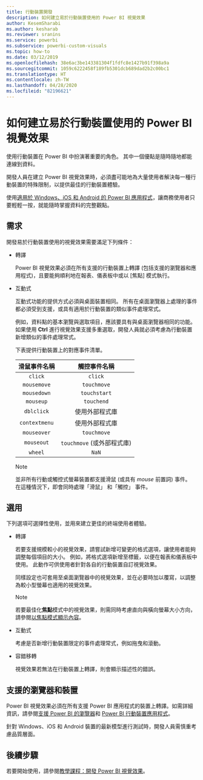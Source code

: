 ```yaml
---
title: 行動裝置開發
description: 如何建立易於行動裝置使用的 Power BI 視覺效果
author: KesemSharabi
ms.author: kesharab
ms.reviewer: sranins
ms.service: powerbi
ms.subservice: powerbi-custom-visuals
ms.topic: how-to
ms.date: 03/12/2019
ms.openlocfilehash: 38e6ac3be143381304f1fdfc8e1427b91f398a9a
ms.sourcegitcommit: 1059c6222458f189fb5301dcb689dad2b2c00bc1
ms.translationtype: HT
ms.contentlocale: zh-TW
ms.lasthandoff: 04/28/2020
ms.locfileid: "82196621"
---
```

# <a name="how-to-create-mobile-friendly-power-bi-visuals"></a>如何建立易於行動裝置使用的 Power BI 視覺效果
使用行動裝置在 Power BI 中扮演著重要的角色。 其中一個優點是隨時隨地都能連線到資料。

開發人員在建立 Power BI 視覺效果時，必須盡可能地為大量使用者解決每一種行動裝置的特殊限制，以提供最佳的行動裝置體驗。

使用[適用於 Windows、iOS 和 Android 的 Power BI 應用程式](/power-bi/consumer/mobile/mobile-apps-for-mobile-devices)，讓商務使用者只要輕輕一按，就能隨時掌握資料的完整觀點。

## <a name="requirements"></a>需求

開發易於行動裝置使用的視覺效果需要滿足下列條件：

- 轉譯

  Power BI 視覺效果必須在所有支援的行動裝置上轉譯 (包括支援的瀏覽器和應用程式)，且要能夠順利地在報表、儀表板中或以 [焦點]  模式執行。 

- 互動式

  互動式功能的提供方式必須與桌面裝置相同。 所有在桌面瀏覽器上處理的事件都必須受到支援，或具有適用於行動裝置的類似事件處理常式。
  
  例如，資料點的基本瀏覽與選取項目，應該要具有與桌面瀏覽器相同的功能。 如果使用 **Ctrl** 進行視覺效果支援多重選取，開發人員就必須考慮為行動裝置新增類似的事件處理常式。

  下表提供行動裝置上的對應事件清單。

  | 滑鼠事件名稱 | 觸控事件名稱 |
  |:----------------:|:----------------:|
  | `click` | `click` |
  | `mousemove` | `touchmove` |
  | `mousedown` | `touchstart` |
  | `mouseup` | `touchend` |
  | `dblclick` | 使用外部程式庫 |
  | `contextmenu` | 使用外部程式庫 |
  | `mouseover` | `touchmove` |
  | `mouseout` | `touchmove` (或外部程式庫) |
  | `wheel` | `NaN` |

  > [!NOTE]
  > 並非所有行動或觸控式螢幕裝置都支援滑鼠 (或具有 *mouse* 前置詞) 事件。 在這種情況下，即會同時處理「滑鼠」  和「觸控」  事件。

## <a name="optional"></a>選用
下列選項可選擇性使用，並用來建立更佳的終端使用者體驗。

- 轉譯

  若要支援規模較小的視覺效果，請嘗試新增可變更的格式選項，讓使用者能夠調整每個項目的大小。 例如，將格式選項新增至標籤，以便在報表和儀表板中使用。 此動作可供使用者針對各自的行動裝置自訂視覺效果。
  
  同樣設定也可套用至桌面瀏覽器中的視覺效果，並在必要時加以覆寫，以調整為較小型螢幕也適用的視覺效果。

  > [!NOTE]
  > 若要最佳化**焦點**模式中的視覺效果，則需同時考慮直向與橫向螢幕大小方向，請參閱[以焦點模式顯示內容](/power-bi/consumer/end-user-focus)。

- 互動式

  考慮是否新增行動裝置限定的事件處理常式，例如拖曳和滾動。

- 容錯移轉

  視覺效果若無法在行動裝置上轉譯，則會顯示描述性的錯誤。

## <a name="supported-browsers-and-devices"></a>支援的瀏覽器和裝置
Power BI 視覺效果必須在所有支援 Power BI 應用程式的裝置上轉譯。如需詳細資訊，請參閱[支援 Power BI 的瀏覽器](/power-bi/power-bi-browsers)和 [Power BI 行動裝置應用程式](/power-bi/consumer/mobile/mobile-apps-for-mobile-devices)。

針對 Windows、iOS 和 Android 裝置的最新模型進行測試時，開發人員需慎重考慮品質層面。

## <a name="next-steps"></a>後續步驟
若要開始使用，請參閱[教學課程：開發 Power BI 視覺效果](/power-bi/developer/visuals/custom-visual-develop-tutorial)。
